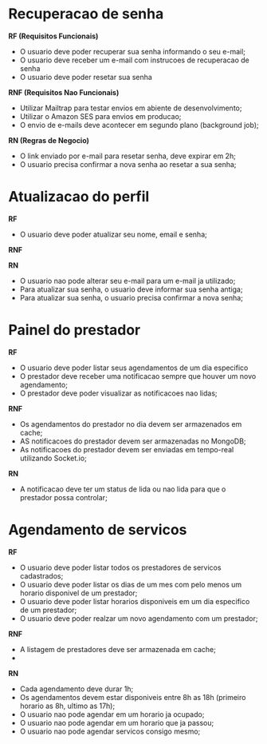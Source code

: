 # Recuperacao de senha

**RF (Requisitos Funcionais)**

- O usuario deve poder recuperar sua senha informando o seu e-mail;
- O usuario deve receber um e-mail com instrucoes de recuperacao de senha
- O usuario deve poder resetar sua senha

**RNF (Requisitos Nao Funcionais)**

- Utilizar Mailtrap para testar envios em abiente de desenvolvimento;
- Utilizar o Amazon SES para envios em producao;
- O envio de e-mails deve acontecer em segundo plano (background job);

**RN (Regras de Negocio)**

- O link enviado por e-mail para resetar senha, deve expirar em 2h;
- O usuario precisa confirmar a nova senha ao resetar a sua senha;


# Atualizacao do perfil

**RF**

- O usuario deve poder atualizar seu nome, email e senha;

**RNF**

**RN**

- O usuario nao pode alterar seu e-mail para um e-mail ja utilizado;
- Para atualizar sua senha, o usuario deve informar sua senha antiga;
- Para atualizar sua senha, o usuario precisa confirmar a nova senha;

# Painel do prestador

**RF**

- O usuario deve poder listar seus agendamentos de um dia especifico
- O prestador deve receber uma notificacao sempre que houver um novo agendamento;
- O prestador deve poder visualizar as notificacoes nao lidas;

**RNF**

- Os agendamentos do prestador no dia devem ser armazenados em cache;
- AS notificacoes do prestador devem ser armazenadas no MongoDB;
- As notificacoes do prestador devem ser enviadas em tempo-real utilizando Socket.io;
 
**RN**

- A notificacao deve ter um status de lida ou nao lida para que o prestador possa controlar;

# Agendamento de servicos

**RF**

- O usuario deve poder listar todos os prestadores de servicos cadastrados;
- O usuario deve poder listar os dias de um mes com pelo menos um horario disponivel de um prestador;
- O usuario deve poder listar horarios disponiveis em um dia especifico de um prestador;
- O usuario deve poder realzar um novo agendamento com um prestador;

**RNF**

- A listagem de prestadores deve ser armazenada em cache;
- 

**RN**

- Cada agendamento deve durar 1h;
- Os agendamentos devem estar disponiveis entre 8h as 18h (primeiro horario as 8h, ultimo as 17h);
- O usuario nao pode agendar em um horario ja ocupado;
- O usuario nao pode agendar em um horario que ja passou;
- O usuario nao pode agendar servicos consigo mesmo;